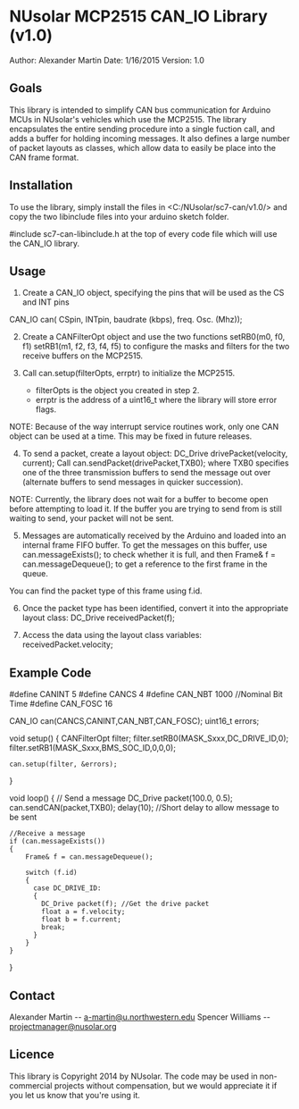 NUsolar MCP2515 CAN_IO Library (v1.0)
==================================
Author: 	Alexander Martin
Date:		1/16/2015
Version:	1.0

Goals
-----
This library is intended to simplify CAN bus communication for Arduino MCUs in NUsolar's vehicles which use the MCP2515. The library encapsulates the entire sending procedure into a single fuction call, and adds a buffer for holding incoming messages. It also defines a large number of packet layouts as classes, which allow data to easily be place into the CAN frame format.

Installation
-----
To use the library, simply install the files in <C:/NUsolar/sc7-can/v1.0/> and copy the two libinclude files into your arduino sketch folder. 

#include sc7-can-libinclude.h
at the top of every code file which will use the CAN_IO library.


Usage
-----
1. Create a CAN_IO object, specifying the pins that will be used as the CS and INT pins

  CAN_IO can( CSpin, INTpin, baudrate (kbps), freq. Osc. (Mhz));

2. Create a CANFilterOpt object and use the two functions
	setRB0(m0, f0, f1)
	setRB1(m1, f2, f3, f4, f5)
to configure the masks and filters for the two receive buffers on the MCP2515.

3. Call can.setup(filterOpts, errptr) to initialize the MCP2515.
	- filterOpts is the object you created in step 2.
	- errptr is the address of a uint16_t where the library will store error flags.

NOTE: Because of the way interrupt service routines work, only one CAN object can be used at a time. This may be fixed in future releases.

4. To send a packet, create a layout object:
	DC_Drive drivePacket(velocity, current);
Call
	can.sendPacket(drivePacket,TXB0);
where TXB0 specifies one of the three transmission buffers to send the message out over (alternate buffers to send messages in quicker succession).

NOTE: Currently, the library does not wait for a buffer to become open before attempting to load it. If the buffer you are trying to send from is still waiting to send, your packet will not be sent.

5. Messages are automatically received by the Arduino and loaded into an internal frame FIFO buffer. To get the messages on this buffer, use
	can.messageExists();
to check whether it is full, and then
	Frame& f = can.messageDequeue();
to get a reference to the first frame in the queue.

You can find the packet type of this frame using f.id.

6. Once the packet type has been identified, convert it into the appropriate layout class:
	DC_Drive receivedPacket(f);

7. Access the data using the layout class variables:
	receivedPacket.velocity;

Example Code
------------
#define CANINT 5
#define CANCS 4
#define CAN_NBT 1000  //Nominal Bit Time
#define CAN_FOSC 16

CAN_IO can(CANCS,CANINT,CAN_NBT,CAN_FOSC);
uint16_t errors;

void setup()
{
	CANFilterOpt filter;
	filter.setRB0(MASK_Sxxx,DC_DRIVE_ID,0);
filter.setRB1(MASK_Sxxx,BMS_SOC_ID,0,0,0);

	can.setup(filter, &errors);
}

void loop()
{
	// Send a message
	DC_Drive packet(100.0, 0.5);
	can.sendCAN(packet,TXB0);
	delay(10); //Short delay to allow message to be sent

	//Receive a message
	if (can.messageExists())
	{
		Frame& f = can.messageDequeue();
		
		switch (f.id)
		{
		  case DC_DRIVE_ID:
		  {
			DC_Drive packet(f); //Get the drive packet
			float a = f.velocity;
			float b = f.current;
			break;
		  }
		}
	}
}


Contact
-------
Alexander Martin -- a-martin@u.northwestern.edu
Spencer Williams -- projectmanager@nusolar.org

Licence
-------
This library is Copyright 2014 by NUsolar. The code may be used in non-commercial projects without compensation, but we would appreciate it if you let us know that you're using it.